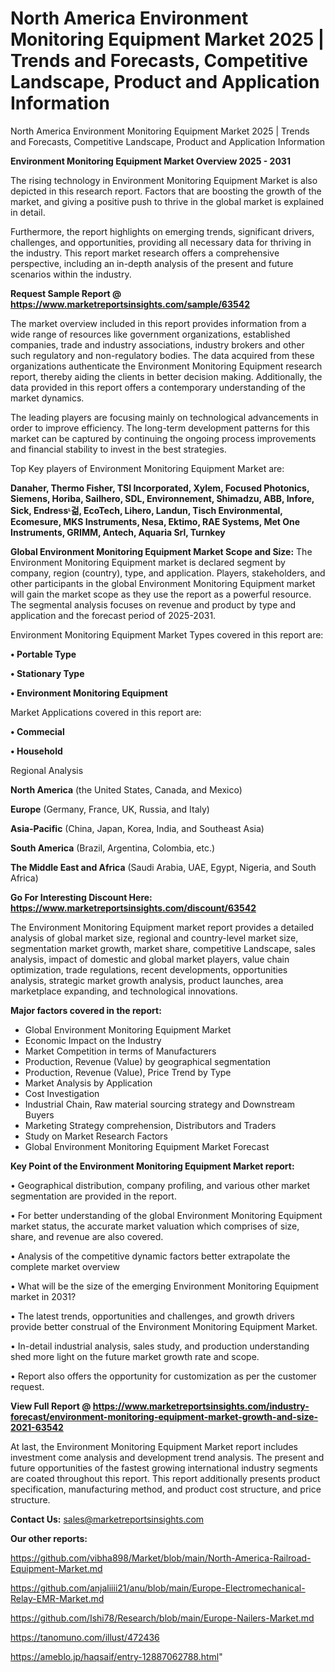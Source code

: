# North America Environment Monitoring Equipment Market 2025 | Trends and Forecasts, Competitive Landscape, Product and Application Information
 North America Environment Monitoring Equipment Market 2025 | Trends and Forecasts, Competitive Landscape, Product and Application Information

<Strong> Environment Monitoring Equipment Market Overview 2025 - 2031</strong>

The rising technology in Environment Monitoring Equipment Market is also depicted in this research report. Factors that are boosting the growth of the market, and giving a positive push to thrive in the global market is explained in detail.

Furthermore, the report highlights on emerging trends, significant drivers, challenges, and opportunities, providing all necessary data for thriving in the industry. This report market research offers a comprehensive perspective, including an in-depth analysis of the present and future scenarios within the industry.

<strong>Request Sample Report @ <a href=https://www.marketreportsinsights.com/sample/63542>https://www.marketreportsinsights.com/sample/63542</a></strong>

The market overview included in this report provides information from a wide range of resources like government organizations, established companies, trade and industry associations, industry brokers and other such regulatory and non-regulatory bodies. The data acquired from these organizations authenticate the Environment Monitoring Equipment research report, thereby aiding the clients in better decision making. Additionally, the data provided in this report offers a contemporary understanding of the market dynamics.

The leading players are focusing mainly on technological advancements in order to improve efficiency. The long-term development patterns for this market can be captured by continuing the ongoing process improvements and financial stability to invest in the best strategies.

Top Key players of Environment Monitoring Equipment Market are:

<strong>Danaher, Thermo Fisher, TSI Incorporated, Xylem, Focused Photonics, Siemens, Horiba, Sailhero, SDL, Environnement, Shimadzu, ABB, Infore, Sick, Endressᶫ걺, EcoTech, Lihero, Landun, Tisch Environmental, Ecomesure, MKS Instruments, Nesa, Ektimo, RAE Systems, Met One Instruments, GRIMM, Antech, Aquaria Srl, Turnkey</strong>

<strong><b>Global Environment Monitoring Equipment Market Scope and Size:</b></strong>
The Environment Monitoring Equipment market is declared segment by company, region (country), type, and application. Players, stakeholders, and other participants in the global Environment Monitoring Equipment market will gain the market scope as they use the report as a powerful resource. The segmental analysis focuses on revenue and product by type and application and the forecast period of 2025-2031.

Environment Monitoring Equipment Market Types covered in this report are:

<strong>• Portable Type

• Stationary Type

• Environment Monitoring Equipment</strong>

Market Applications covered in this report are:

<strong>• Commecial

• Household</strong> 

Regional Analysis

<strong>North America</strong> (the United States, Canada, and Mexico)

<strong>Europe</strong> (Germany, France, UK, Russia, and Italy)

<strong>Asia-Pacific</strong> (China, Japan, Korea, India, and Southeast Asia)

<strong>South America</strong> (Brazil, Argentina, Colombia, etc.)

<strong>The Middle East and Africa</strong> (Saudi Arabia, UAE, Egypt, Nigeria, and South Africa)

<strong>Go For Interesting Discount Here: <a href=https://www.marketreportsinsights.com/discount/63542>https://www.marketreportsinsights.com/discount/63542</a></strong>

The Environment Monitoring Equipment market report provides a detailed analysis of global market size, regional and country-level market size, segmentation market growth, market share, competitive Landscape, sales analysis, impact of domestic and global market players, value chain optimization, trade regulations, recent developments, opportunities analysis, strategic market growth analysis, product launches, area marketplace expanding, and technological innovations.

<strong><b>Major factors covered in the report:</b></strong>
<ul>
  <li>Global Environment Monitoring Equipment Market </li>
  <li>Economic Impact on the Industry</li>
  <li>Market Competition in terms of Manufacturers</li>
  <li>Production, Revenue (Value) by geographical segmentation</li>
  <li>Production, Revenue (Value), Price Trend by Type</li>
  <li>Market Analysis by Application</li>
  <li>Cost Investigation</li>
  <li>Industrial Chain, Raw material sourcing strategy and Downstream Buyers</li>
  <li>Marketing Strategy comprehension, Distributors and Traders</li>
  <li>Study on Market Research Factors</li>
  <li>Global Environment Monitoring Equipment Market Forecast</li>
</ul>

<strong><b>Key Point of the Environment Monitoring Equipment Market report:</b></strong>

• Geographical distribution, company profiling, and various other market segmentation are provided in the report.

• For better understanding of the global Environment Monitoring Equipment market status, the accurate market valuation which comprises of size, share, and revenue are also covered.

• Analysis of the competitive dynamic factors better extrapolate the complete market overview

• What will be the size of the emerging Environment Monitoring Equipment market in 2031?

• The latest trends, opportunities and challenges, and growth drivers provide better construal of the Environment Monitoring Equipment Market.

• In-detail industrial analysis, sales study, and production understanding shed more light on the future market growth rate and scope.

• Report also offers the opportunity for customization as per the customer request.

<strong><b>View Full Report @ <a href=https://www.marketreportsinsights.com/industry-forecast/environment-monitoring-equipment-market-growth-and-size-2021-63542>https://www.marketreportsinsights.com/industry-forecast/environment-monitoring-equipment-market-growth-and-size-2021-63542</a></b></strong>


At last, the Environment Monitoring Equipment Market report includes investment come analysis and development trend analysis. The present and future opportunities of the fastest growing international industry segments are coated throughout this report. This report additionally presents product specification, manufacturing method, and product cost structure, and price structure.

<strong>Contact Us:</strong>
sales@marketreportsinsights.com

<strong>Our other reports:</strong>

<a href=https://github.com/vibha898/Market/blob/main/North-America-Railroad-Equipment-Market.md>https://github.com/vibha898/Market/blob/main/North-America-Railroad-Equipment-Market.md</a>

<a href=https://github.com/anjaliiii21/anu/blob/main/Europe-Electromechanical-Relay-EMR-Market.md>https://github.com/anjaliiii21/anu/blob/main/Europe-Electromechanical-Relay-EMR-Market.md</a>

<a href=https://github.com/Ishi78/Research/blob/main/Europe-Nailers-Market.md>https://github.com/Ishi78/Research/blob/main/Europe-Nailers-Market.md</a>

<a href=https://tanomuno.com/illust/472436>https://tanomuno.com/illust/472436</a>

<a href=https://ameblo.jp/haqsaif/entry-12887062788.html>https://ameblo.jp/haqsaif/entry-12887062788.html</a>"
